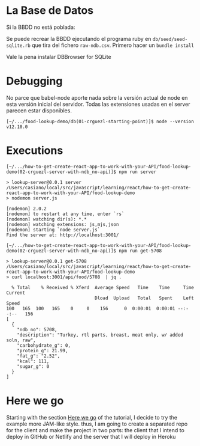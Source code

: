 # La Base de Datos

Si la BBDD no está poblada:

Se puede recrear la BBDD ejecutando el programa ruby en `db/seed/seed-sqlite.rb`
que tira del fichero `raw-ndb.csv`. Primero hacer un `bundle install`

Vale la pena instalar DBBrowser for SQLite

# Debugging

No parce que babel-node aporte nada sobre la versión actual de node en esta versión inicial del servidor. 
Todas las extensiones usadas en el server parecen estar disponibles.

```
[~/.../food-lookup-demo/db(01-crguezl-starting-point)]$ node --version
v12.10.0
```

# Executions

```
[~/.../how-to-get-create-react-app-to-work-with-your-API/food-lookup-demo(02-crguezl-server-with-ndb_no-api)]$ npm run server

> lookup-server@0.0.1 server /Users/casiano/local/src/javascript/learning/react/how-to-get-create-react-app-to-work-with-your-API/food-lookup-demo
> nodemon server.js

[nodemon] 2.0.2
[nodemon] to restart at any time, enter `rs`
[nodemon] watching dir(s): *.*
[nodemon] watching extensions: js,mjs,json
[nodemon] starting `node server.js`
Find the server at: http://localhost:3001/
```

```
[~/.../how-to-get-create-react-app-to-work-with-your-API/food-lookup-demo(02-crguezl-server-with-ndb_no-api)]$ npm run get-5708

> lookup-server@0.0.1 get-5708 /Users/casiano/local/src/javascript/learning/react/how-to-get-create-react-app-to-work-with-your-API/food-lookup-demo
> curl localhost:3001/api/food/5708  | jq .

  % Total    % Received % Xferd  Average Speed   Time    Time     Time  Current
                                 Dload  Upload   Total   Spent    Left  Speed
100   165  100   165    0     0    156      0  0:00:01  0:00:01 --:--:--   156
[
  {
    "ndb_no": 5708,
    "description": "Turkey, rtl parts, breast, meat only, w/ added soln, raw",
    "carbohydrate_g": 0,
    "protein_g": 21.99,
    "fat_g": "2.52",
    "kcal": 111,
    "sugar_g": 0
  }
]
```

# Here we go

Starting with the section [Here we go](https://www.newline.co/fullstack-react/articles/using-create-react-app-with-a-server/#here-we-go) of the tutorial, I decide to try the example more JAM-like style. thus, I am going to create a separated repo for the client and make the project in two parts: the client that I intend to deploy in GitHub or Netlify
and the server that I will deploy in Heroku


